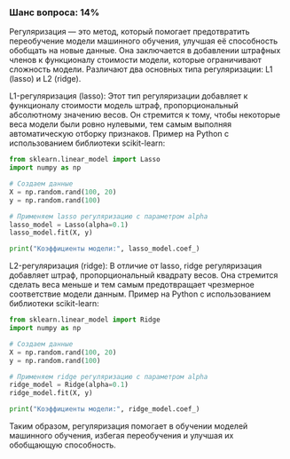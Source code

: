### Шанс вопроса: 14%

Регуляризация — это метод, который помогает предотвратить переобучение модели машинного обучения, улучшая её способность обобщать на новые данные. Она заключается в добавлении штрафных членов к функционалу стоимости модели, которые ограничивают сложность модели. Различают два основных типа регуляризации: L1 (lasso) и L2 (ridge).

L1-регуляризация (lasso): Этот тип регуляризации добавляет к функционалу стоимости модель штраф, пропорциональный абсолютному значению весов. Он стремится к тому, чтобы некоторые веса модели были ровно нулевыми, тем самым выполняя автоматическую отборку признаков.
Пример на Python с использованием библиотеки scikit-learn:
```python
from sklearn.linear_model import Lasso
import numpy as np

# Создаем данные
X = np.random.rand(100, 20)
y = np.random.rand(100)

# Применяем lasso регуляризацию с параметром alpha
lasso_model = Lasso(alpha=0.1)
lasso_model.fit(X, y)

print("Коэффициенты модели:", lasso_model.coef_)
```

L2-регуляризация (ridge): В отличие от lasso, ridge регуляризация добавляет штраф, пропорциональный квадрату весов. Она стремится сделать веса меньше и тем самым предотвращает чрезмерное соответствие модели данным.
Пример на Python с использованием библиотеки scikit-learn:
```python
from sklearn.linear_model import Ridge
import numpy as np

# Создаем данные
X = np.random.rand(100, 20)
y = np.random.rand(100)

# Применяем ridge регуляризацию с параметром alpha
ridge_model = Ridge(alpha=0.1)
ridge_model.fit(X, y)

print("Коэффициенты модели:", ridge_model.coef_)
```

Таким образом, регуляризация помогает в обучении моделей машинного обучения, избегая переобучения и улучшая их обобщающую способность.